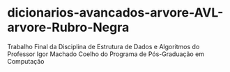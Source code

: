 # dicionarios-avancados-arvore-AVL-arvore-Rubro-Negra
Trabalho Final da Disciplina de Estrutura de Dados e Algoritmos do Professor Igor Machado Coelho do Programa de Pós-Graduação em Computação
